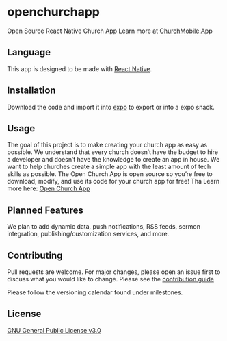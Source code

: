 # openchurchapp
Open Source React Native Church App
Learn more at [ChurchMobile.App](https://churchmobile.app)

## Language

This app is designed to be made with [React Native](https://facebook.github.io/react-native/).

## Installation

Download the code and import it into [expo](https://expo.io/) to export or into a expo snack.


## Usage

The goal of this project is to make creating your church app as easy as possible. We understand that every church doesn’t have the budget to hire a developer and doesn’t have the knowledge to create an app in house. We want to help churches create a simple app with the least amount of tech skills as possible. The Open Church App is open source so you’re free to download, modify, and use its code for your church app for free!  Tha Learn more here: [Open Church App](https://churchmobile.app)

## Planned Features

We plan to add dynamic data, push notifications, RSS feeds, sermon integration, publishing/customization services, and more.

## Contributing
Pull requests are welcome. For major changes, please open an issue first to discuss what you would like to change. Please see the [contribution guide](https://github.com/mackenly/openchurchapp/blob/master/CONTRIBUTE.md)

Please follow the versioning calendar found under milestones.

## License
[GNU General Public License v3.0](https://github.com/mackenly/openchurchapp/blob/master/LICENSE)
